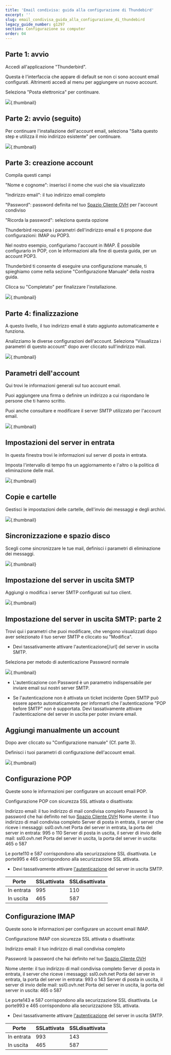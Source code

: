 ```yaml
---
title: 'Email condivisa: guida alla configurazione di Thundebird'
excerpt: ''
slug: email_condivisa_guida_alla_configurazione_di_thundebird
legacy_guide_number: g1297
section: Configurazione su computer
order: 04
---
```



## Parte 1: avvio
Accedi all'applicazione "Thunderbird".

Questa è l'interfaccia che appare di default se non ci sono account email configurati. Altrimenti accedi al menu per aggiungere un nuovo account.

Seleziona "Posta elettronica" per continuare.

![](images/img_1227.jpg){.thumbnail}


## Parte 2: avvio (seguito)
Per continuare l'installazione dell'account email, seleziona "Salta questo step e utilizza il mio indirizzo esistente" per continuare.

![](images/img_1228.jpg){.thumbnail}


## Parte 3: creazione account
Compila questi campi

"Nome e cognome": inserisci il nome che vuoi che sia visualizzato

"Indirizzo email": il tuo indirizzo email completo

"Password": password definita nel tuo [Spazio Cliente OVH](https://www.ovh.com/auth/?action=gotomanagerl) per l'account condiviso

"Ricorda la password": seleziona questa opzione

Thunderbird recupera i parametri dell'indirizzo email e ti propone due configurazioni: IMAP ou POP3.

Nel nostro esempio, configuriamo l'account in IMAP. È possibile configurarlo in POP, con le informazioni alla fine di questa guida, per un account POP3.

Thunderbird ti consente di eseguire una configurazione manuale, ti spieghiamo come nella sezione "Configurazione Manuale" della nostra guida.

Clicca su "Completato" per finalizzare l'installazione.

![](images/img_1229.jpg){.thumbnail}


## Parte 4: finalizzazione
A questo livello, il tuo indirizzo email è stato aggiunto automaticamente e funziona.

Analizziamo le diverse configurazioni dell'account. 
Seleziona "Visualizza i parametri di questo account" dopo aver cliccato sull'indirizzo mail.

![](images/img_1230.jpg){.thumbnail}


## Parametri dell'account
Qui trovi le informazioni generali sul tuo account email.

Puoi aggiungere una firma o definire un indirizzo a cui rispondano le persone che ti hanno scritto.

Puoi anche consultare e modificare il server SMTP utilizzato per l'account email.

![](images/img_1231.jpg){.thumbnail}


## Impostazioni del server in entrata
In questa finestra trovi le informazioni sul server di posta in entrata. 

Imposta l'intervallo di tempo fra un aggiornamento e l'altro o la politica di eliminazione delle mail.

![](images/img_1232.jpg){.thumbnail}


## Copie e cartelle
Gestisci le impostazioni delle cartelle, dell'invio dei messaggi e degli archivi.

![](images/img_1233.jpg){.thumbnail}


## Sincronizzazione e spazio disco
Scegli come sincronizzare le tue mail, definisci i parametri di eliminazione dei messaggi.

![](images/img_1234.jpg){.thumbnail}


## Impostazione del server in uscita SMTP
Aggiungi o modifica i server SMTP configurati sul tuo client.

![](images/img_1235.jpg){.thumbnail}


## Impostazione del server in uscita SMTP: parte 2
Trovi qui i parametri che puoi modificare, che vengono visualizzati dopo aver selezionato il tuo server SMTP e cliccato su "Modifica".


- Devi tassativamente attivare l'autenticazione[/url] del server in uscita SMTP.


Seleziona per metodo di autenticazione Password normale

![](images/img_1236.jpg){.thumbnail}

- L'autenticazione con Password è un parametro indispensabile per inviare email sui nostri server SMTP.

- Se l'autenticazione non è attivata un ticket incidente Open SMTP può essere aperto automaticamente per informarti che l'autenticazione "POP before SMTP" non è supportata. Devi tassativamente attivare l'autenticazione del server in uscita per poter inviare email.




## Aggiungi manualmente un account
Dopo aver cliccato su "Configurazione manuale" (Cf. parte 3).

Definisci i tuoi parametri di configurazione dell'account email.

![](images/img_1237.jpg){.thumbnail}


## Configurazione POP
Queste sono le informazioni per configurare un account email POP.

Configurazione POP con sicurezza SSL attivata o disattivata:

Indirizzo email: il tuo indirizzo di mail condivisa completo
Password: la password che hai definito nel tuo [Spazio Cliente OVH](https://www.ovh.com/auth/?action=gotomanager&from=https://www.ovh.it/&ovhSubsidiary=it)
Nome utente: il tuo indirizzo di mail condivisa completo
Server di posta in entrata, il server che riceve i messaggi: ssl0.ovh.net
Porta del server in entrata, la porta del server in entrata: 995 o 110
Server di posta in uscita, il server di invio delle mail: ssl0.ovh.net
Porta del server in uscita, la porta del server in uscita: 465 o 587

Le porte110 e 587 corrispondono alla securizzazione SSL disattivata.
Le porte995 e 465 corrispondono alla securizzazione SSL attivata.


- Devi tassativamente attivare [l'autenticazione](#configuration_partie_7_parametres_avances_du_serveur_denvoi) del server in uscita SMTP.


|Porte|SSLattivata|SSLdisattivata|
|---|---|---|
|In entrata|995|110|
|In uscita|465|587|




## Configurazione IMAP
Queste sono le informazioni per configurare un account email IMAP.

Configurazione IMAP con sicurezza SSL attivata o disattivata:

Indirizzo email: il tuo indirizzo di mail condivisa completo

Password: la password che hai definito nel tuo [Spazio Cliente OVH](https://www.ovh.com/auth/?action=gotomanager&from=https://www.ovh.it/&ovhSubsidiary=it)

Nome utente: il tuo indirizzo di mail condivisa completo
Server di posta in entrata, il server che riceve i messaggi: ssl0.ovh.net
Porta del server in entrata, la porta del server in entrata: 993 o 143
Server di posta in uscita, il server di invio delle mail: ssl0.ovh.net
Porta del server in uscita, la porta del server in uscita: 465 o 587

Le porte143 e 587 corrispondono alla securizzazione SSL disattivata.
Le porte993 e 465 corrispondono alla securizzazione SSL attivata.


- Devi tassativamente attivare [l'autenticazione](#activer_lauthentification_smtp_sous_ios_-_iphone_-_ipad) del server in uscita SMTP.


|Porte|SSLattivata|SSLdisattivata|
|---|---|---|
|In entrata|993|143|
|In uscita|465|587|
